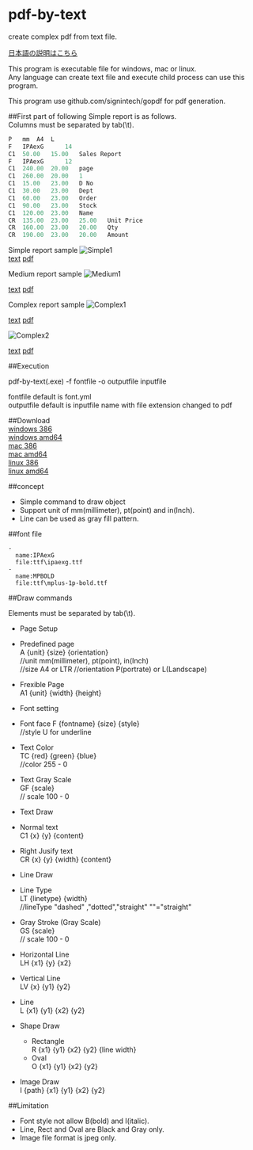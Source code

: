 # pdf-by-text
create complex pdf from text file.

[日本語の説明はこちら](https://github.com/mikeshimura/pdf-by-text/wiki/%E6%97%A5%E6%9C%AC%E8%AA%9E%E8%AA%AC%E6%98%8E)

This program is executable file for windows, mac or linux.  
Any language can create text file and execute child process can use this program.  

This program use github.com/signintech/gopdf for pdf generation.

##First part of following Simple report is as follows.  
Columns must be separated by tab(\t).

```go
P	mm	A4	L
F	IPAexG		14
C1	50.00	15.00	Sales Report
F	IPAexG		12
C1	240.00	20.00	page
C1	260.00	20.00	1
C1	15.00	23.00	D No
C1	30.00	23.00	Dept
C1	60.00	23.00	Order
C1	90.00	23.00	Stock
C1	120.00	23.00	Name
CR	135.00	23.00	25.00	Unit Price
CR	160.00	23.00	20.00	Qty
CR	190.00	23.00	20.00	Amount
```



Simple report sample
![Simple1](https://bytebucket.org/mikeshimura/goreport/wiki/image/simple1.jpg "Simple1")  
[text](https://github.com/mikeshimura/pdf-by-text/blob/master/example/simple1.txt)
[pdf](https://github.com/mikeshimura/pdf-by-text/blob/master/example/simple1.pdf)  


Medium report sample
![Medium1](https://bytebucket.org/mikeshimura/goreport/wiki/image/medium1.jpg "Medium1")

[text](https://github.com/mikeshimura/pdf-by-text/blob/master/example/medium1.txt)
[pdf](https://github.com/mikeshimura/pdf-by-text/blob/master/example/medium1.pdf)  



Complex report sample
![Complex1](https://bytebucket.org/mikeshimura/goreport/wiki/image/complex1.jpg "Complex1")

[text](https://github.com/mikeshimura/pdf-by-text/blob/master/example/complex1.txt)
[pdf](https://github.com/mikeshimura/pdf-by-text/blob/master/example/complex1.pdf)  


![Complex2](https://bytebucket.org/mikeshimura/goreport/wiki/image/complex2.jpg "Complex2")

[text](https://github.com/mikeshimura/pdf-by-text/blob/master/example/complex2.txt)
[pdf](https://github.com/mikeshimura/pdf-by-text/blob/master/example/complex2.pdf)  

##Execution  

pdf-by-text(.exe) -f fontfile -o outputfile inputfile

fontfile default is font.yml  
outputfile default is inputfile name with file extension changed to pdf

##Download  
[windows 386](https://github.com/mikeshimura/pdf-by-text/blob/master/pdf-by-text_windows_386.exe)  
[windows amd64](https://github.com/mikeshimura/pdf-by-text/blob/master/pdf-by-text_windows_amd64.exe)  
[mac 386](https://github.com/mikeshimura/pdf-by-text/blob/master/pdf-by-text_darwin_386)  
[mac amd64](https://github.com/mikeshimura/pdf-by-text/blob/master/pdf-by-text_darwin_386)  
[linux 386](https://github.com/mikeshimura/pdf-by-text/blob/master/pdf-by-text_linux_386)  
[linux amd64](https://github.com/mikeshimura/pdf-by-text/blob/master/pdf-by-text_linux_amd64)  

##concept
- Simple command to draw object
- Support unit of mm(millimeter), pt(point) and in(Inch).
- Line can be used as gray fill pattern.  

##font file  
```
-
  name:IPAexG
  file:ttf\ipaexg.ttf
-
  name:MPBOLD
  file:ttf\mplus-1p-bold.ttf
```
##Draw commands  

Elements must be separated by tab(\t).

- Page Setup  
 - Predefined page  
   A {unit} {size} {orientation}  
   //unit mm(millimeter), pt(point), in(Inch)  
   //size A4 or LTR
   //orientation P(portrate) or L(Landscape)  
 - Frexible Page  
   A1 {unit} {width} {height}  


- Font setting  
 - Font face
  F {fontname} {size} {style}  
  //style U for underline
 - Text Color  
  TC {red}  {green}  {blue}  
  //color 255 - 0  
 - Text Gray Scale  
  GF {scale}  
  // scale 100 - 0  


- Text Draw  
 - Normal text  
  C1 {x} {y} {content}  
 - Right Jusify text  
  CR {x} {y} {width} {content}  


- Line Draw  
 - Line Type  
   LT {linetype} {width}  
   //lineType "dashed" ,"dotted","straight" ""="straight"   
 - Gray Stroke (Gray Scale)  
  GS  {scale}  
  // scale 100 - 0  
 - Horizontal Line  
   LH {x1} {y} {x2}    
 - Vertical Line  
   LV {x} {y1} {y2}
 - Line    
   L {x1} {y1} {x2} {y2}


- Shape Draw  
  - Rectangle  
   R {x1} {y1} {x2} {y2} {line width}  
  - Oval  
   O {x1} {y1} {x2} {y2}  


- Image Draw  
 I {path} {x1} {y1} {x2} {y2}

##Limitation  
- Font style not allow B(bold) and I(italic).
- Line, Rect and Oval are Black and Gray only.
- Image file format is jpeg only.  
